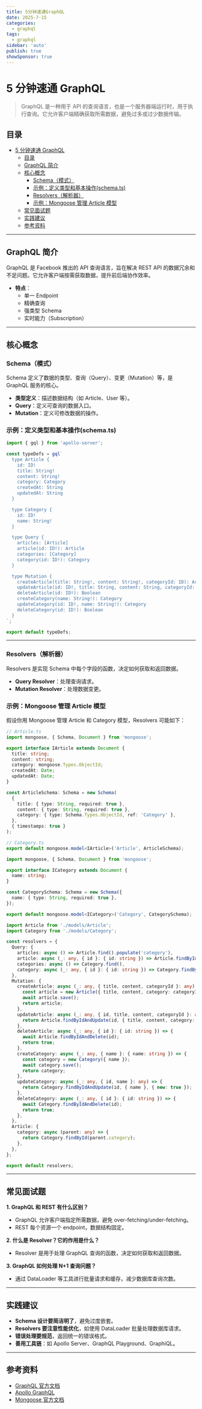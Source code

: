 ```yaml
---
title: 5分钟速通GraphQL
date: 2025-7-15
categories:
  - graphql
tags:
  - graphql
sidebar: 'auto'
publish: true
showSponsor: true
---
```


# 5 分钟速通 GraphQL

> GraphQL 是一种用于 API 的查询语言，也是一个服务器端运行时，用于执行查询。它允许客户端精确获取所需数据，避免过多或过少数据传输。

## 目录

- [5 分钟速通 GraphQL](#5-分钟速通-graphql)
  - [目录](#目录)
  - [GraphQL 简介](#graphql-简介)
  - [核心概念](#核心概念)
    - [Schema（模式）](#schema模式)
    - [示例：定义类型和基本操作(schema.ts)](#示例定义类型和基本操作schemats)
    - [Resolvers（解析器）](#resolvers解析器)
    - [示例：Mongoose 管理 Article 模型](#示例mongoose-管理-article-模型)
  - [常见面试题](#常见面试题)
  - [实践建议](#实践建议)
  - [参考资料](#参考资料)

---

## GraphQL 简介

GraphQL 是 Facebook 推出的 API 查询语言，旨在解决 REST API 的数据冗余和不足问题。它允许客户端按需获取数据，提升前后端协作效率。

- **特点**：
  - 单一 Endpoint
  - 精确查询
  - 强类型 Schema
  - 实时能力（Subscription）

---

## 核心概念

### Schema（模式）

Schema 定义了数据的类型、查询（Query）、变更（Mutation）等，是 GraphQL 服务的核心。

- **类型定义**：描述数据结构（如 Article、User 等）。
- **Query**：定义可查询的数据入口。
- **Mutation**：定义可修改数据的操作。

### 示例：定义类型和基本操作(schema.ts)

```ts
import { gql } from 'apollo-server';

const typeDefs = gql`
  type Article {
    id: ID!
    title: String!
    content: String!
    category: Category
    createdAt: String
    updatedAt: String
  }

  type Category {
    id: ID!
    name: String!
  }

  type Query {
    articles: [Article]
    article(id: ID!): Article
    categories: [Category]
    category(id: ID!): Category
  }

  type Mutation {
    createArticle(title: String!, content: String!, categoryId: ID): Article
    updateArticle(id: ID!, title: String, content: String, categoryId: ID): Article
    deleteArticle(id: ID!): Boolean
    createCategory(name: String!): Category
    updateCategory(id: ID!, name: String!): Category
    deleteCategory(id: ID!): Boolean
  }
`;

export default typeDefs;
```

---

### Resolvers（解析器）

Resolvers 是实现 Schema 中每个字段的函数，决定如何获取和返回数据。

- **Query Resolver**：处理查询请求。
- **Mutation Resolver**：处理数据变更。

### 示例：Mongoose 管理 Article 模型

假设你用 Mongoose 管理 Article 和 Category 模型，Resolvers 可能如下：

```ts
// Article.ts
import mongoose, { Schema, Document } from 'mongoose';

export interface IArticle extends Document {
  title: string;
  content: string;
  category: mongoose.Types.ObjectId;
  createdAt: Date;
  updatedAt: Date;
}

const ArticleSchema: Schema = new Schema(
  {
    title: { type: String, required: true },
    content: { type: String, required: true },
    category: { type: Schema.Types.ObjectId, ref: 'Category' },
  },
  { timestamps: true }
);

// Category.ts
export default mongoose.model<IArticle>('Article', ArticleSchema);

import mongoose, { Schema, Document } from 'mongoose';

export interface ICategory extends Document {
  name: string;
}

const CategorySchema: Schema = new Schema({
  name: { type: String, required: true },
});

export default mongoose.model<ICategory>('Category', CategorySchema);
```

```ts
import Article from './models/Article';
import Category from './models/Category';

const resolvers = {
  Query: {
    articles: async () => Article.find().populate('category'),
    article: async (_: any, { id }: { id: string }) => Article.findById(id).populate('category'),
    categories: async () => Category.find(),
    category: async (_: any, { id }: { id: string }) => Category.findById(id),
  },
  Mutation: {
    createArticle: async (_: any, { title, content, categoryId }: any) => {
      const article = new Article({ title, content, category: categoryId });
      await article.save();
      return article;
    },
    updateArticle: async (_: any, { id, title, content, categoryId }: any) => {
      return Article.findByIdAndUpdate(id, { title, content, category: categoryId }, { new: true });
    },
    deleteArticle: async (_: any, { id }: { id: string }) => {
      await Article.findByIdAndDelete(id);
      return true;
    },
    createCategory: async (_: any, { name }: { name: string }) => {
      const category = new Category({ name });
      await category.save();
      return category;
    },
    updateCategory: async (_: any, { id, name }: any) => {
      return Category.findByIdAndUpdate(id, { name }, { new: true });
    },
    deleteCategory: async (_: any, { id }: { id: string }) => {
      await Category.findByIdAndDelete(id);
      return true;
    },
  },
  Article: {
    category: async (parent: any) => {
      return Category.findById(parent.category);
    },
  },
};

export default resolvers;
```

---

## 常见面试题

**1. GraphQL 和 REST 有什么区别？**

- GraphQL 允许客户端指定所需数据，避免 over-fetching/under-fetching。
- REST 每个资源一个 endpoint，数据结构固定。

**2. 什么是 Resolver？它的作用是什么？**

- Resolver 是用于处理 GraphQL 查询的函数，决定如何获取和返回数据。

**3. GraphQL 如何处理 N+1 查询问题？**

- 通过 DataLoader 等工具进行批量请求和缓存，减少数据库查询次数。

---

## 实践建议

- **Schema 设计要简洁明了**，避免过度嵌套。
- **Resolvers 要注意性能优化**，如使用 DataLoader 批量处理数据库请求。
- **错误处理要规范**，返回统一的错误格式。
- **善用工具链**：如 Apollo Server、GraphQL Playground、GraphiQL。
---

## 参考资料

- [GraphQL 官方文档](https://graphql.org/learn/)
- [Apollo GraphQL](https://www.apollographql.com/docs/)
- [Mongoose 官方文档](https://mongoosejs.com/)
